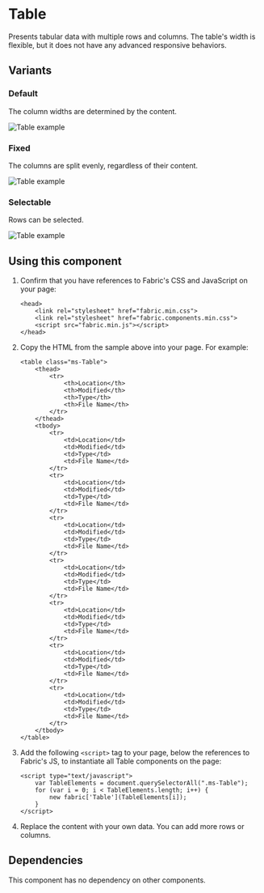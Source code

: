 # Table
Presents tabular data with multiple rows and columns. The table's width is flexible, but it does not have any advanced responsive behaviors.

## Variants

### Default
The column widths are determined by the content.


![Table example](https://raw.githubusercontent.com/OfficeDev/office-ui-fabric-js/master/ghdocs/component_images/Table-default.png)


### Fixed
The columns are split evenly, regardless of their content.


![Table example](https://raw.githubusercontent.com/OfficeDev/office-ui-fabric-js/master/ghdocs/component_images/Table-fixed.png)


### Selectable
Rows can be selected.


![Table example](https://raw.githubusercontent.com/OfficeDev/office-ui-fabric-js/master/ghdocs/component_images/Table-selectable.png)


## Using this component
1. Confirm that you have references to Fabric's CSS and JavaScript on your page:

    ```
    <head>
        <link rel="stylesheet" href="fabric.min.css">
        <link rel="stylesheet" href="fabric.components.min.css">
        <script src="fabric.min.js"></script>
    </head>
    ```

2. Copy the HTML from the sample above into your page. For example:

	```
    <table class="ms-Table">
        <thead>
            <tr>
                <th>Location</th>
                <th>Modified</th>
                <th>Type</th>
                <th>File Name</th>
            </tr>
        </thead>
        <tbody>
            <tr>
                <td>Location</td>
                <td>Modified</td>
                <td>Type</td>
                <td>File Name</td>
            </tr>
            <tr>
                <td>Location</td>
                <td>Modified</td>
                <td>Type</td>
                <td>File Name</td>
            </tr>
            <tr>
                <td>Location</td>
                <td>Modified</td>
                <td>Type</td>
                <td>File Name</td>
            </tr>
            <tr>
                <td>Location</td>
                <td>Modified</td>
                <td>Type</td>
                <td>File Name</td>
            </tr>
            <tr>
                <td>Location</td>
                <td>Modified</td>
                <td>Type</td>
                <td>File Name</td>
            </tr>
            <tr>
                <td>Location</td>
                <td>Modified</td>
                <td>Type</td>
                <td>File Name</td>
            </tr>
            <tr>
                <td>Location</td>
                <td>Modified</td>
                <td>Type</td>
                <td>File Name</td>
            </tr>
        </tbody>
    </table>
	```

3. Add the following `<script>` tag to your page, below the references to Fabric's JS, to instantiate all Table components on the page:

	```
    <script type="text/javascript">
        var TableElements = document.querySelectorAll(".ms-Table");
        for (var i = 0; i < TableElements.length; i++) {
            new fabric['Table'](TableElements[i]);
        }
    </script>
	```

4. Replace the content with your own data. You can add more rows or columns.

## Dependencies
This component has no dependency on other components.


